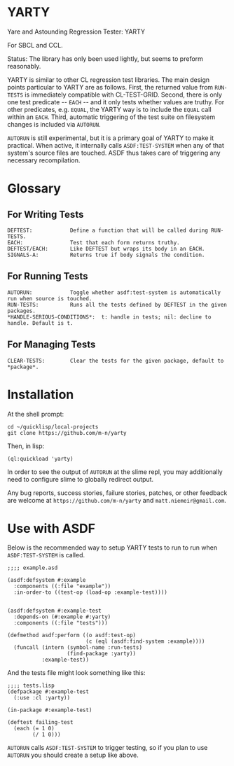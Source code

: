 YARTY
=====

Yare and Astounding Regression Tester: YARTY

For SBCL and CCL.

Status: The library has only been used lightly, but seems to preform
reasonably.

YARTY is similar to other CL regression test libraries. The main
design points particular to YARTY are as follows. First, the returned
value from `RUN-TESTS` is immediately compatible with
CL-TEST-GRID. Second, there is only one test predicate \-\- `EACH`
\-\- and it only tests whether values are truthy. For other
predicates, e.g. `EQUAL`, the YARTY way is to include the `EQUAL` call
within an `EACH`. Third, automatic triggering of the test suite on
filesystem changes is included via `AUTORUN`.

`AUTORUN` is still experimental, but it is a primary goal of YARTY to
make it practical. When active, it internally calls `ASDF:TEST-SYSTEM`
when any of that system's source files are touched. ASDF thus takes
care of triggering any necessary recompilation.

Glossary
========

For Writing Tests
-----------------

    DEFTEST:            Define a function that will be called during RUN-TESTS.
    EACH:               Test that each form returns truthy.
    DEFTEST/EACH:       Like DEFTEST but wraps its body in an EACH.
    SIGNALS-A:          Returns true if body signals the condition.

For Running Tests
-----------------

    AUTORUN:            Toggle whether asdf:test-system is automatically run when source is touched.
    RUN-TESTS:          Runs all the tests defined by DEFTEST in the given packages.
    *HANDLE-SERIOUS-CONDITIONS*:  t: handle in tests; nil: decline to handle. Default is t.

For Managing Tests
------------------

    CLEAR-TESTS:        Clear the tests for the given package, default to *package*.

Installation
============

At the shell prompt:

    cd ~/quicklisp/local-projects
    git clone https://github.com/m-n/yarty

Then, in lisp:

    (ql:quickload 'yarty)

In order to see the output of `AUTORUN` at the slime repl, you may
additionally need to configure slime to globally redirect output.

Any bug reports, success stories, failure stories, patches, or other
feedback are welcome at `https://github.com/m-n/yarty` and
`matt.niemeir@gmail.com`.

Use with ASDF
=============

Below is the recommended way to setup YARTY tests to run to run when
`ASDF:TEST-SYSTEM` is called.

    ;;;; example.asd

    (asdf:defsystem #:example
      :components ((:file "example"))
      :in-order-to ((test-op (load-op :example-test))))


    (asdf:defsystem #:example-test
      :depends-on (#:example #:yarty)
      :components ((:file "tests")))

    (defmethod asdf:perform ((o asdf:test-op)
                             (c (eql (asdf:find-system :example))))
      (funcall (intern (symbol-name :run-tests)
                       (find-package :yarty))
               :example-test))

And the tests file might look something like this:

    ;;;; tests.lisp
    (defpackage #:example-test
      (:use :cl :yarty))

    (in-package #:example-test)

    (deftest failing-test
      (each (= 1 0)
            (/ 1 0)))

`AUTORUN` calls `ASDF:TEST-SYSTEM` to trigger testing, so if you plan
to use `AUTORUN` you should create a setup like above.
